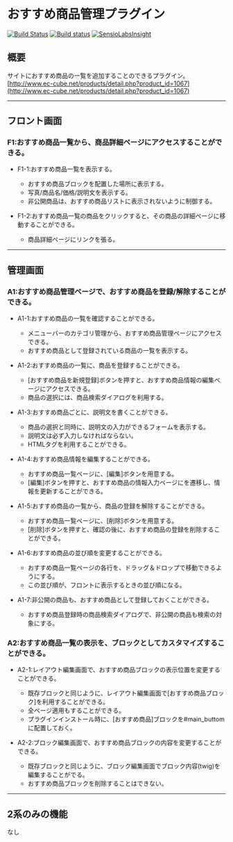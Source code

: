 # おすすめ商品管理プラグイン

[![Build Status](https://travis-ci.org/EC-CUBE/Recommend-plugin.svg?branch=master)](https://travis-ci.org/EC-CUBE/Recommend-plugin)
[![Build status](https://ci.appveyor.com/api/projects/status/pql8xjdrsmp24teg?svg=true)](https://ci.appveyor.com/project/ECCUBE/recommend-plugin)
[![SensioLabsInsight](https://insight.sensiolabs.com/projects/10c271df-67d7-415d-9dad-6ef44e09741c/mini.png)](https://insight.sensiolabs.com/projects/10c271df-67d7-415d-9dad-6ef44e09741c)

## 概要
サイトにおすすめ商品の一覧を追加することのできるプラグイン。  
[http://www.ec-cube.net/products/detail.php?product_id=1067](http://www.ec-cube.net/products/detail.php?product_id=1067)  


----------------------------------------------------------------------
## フロント画面
### F1:おすすめ商品一覧から、商品詳細ページにアクセスすることができる。
- F1-1:おすすめ商品一覧を表示する。
	- おすすめ商品ブロックを配置した場所に表示する。
	- 写真/商品名/価格/説明文を表示する。
	- 非公開商品は、おすすめ商品リストに表示されないように制御する。

- F1-2:おすすめ商品一覧の商品をクリックすると、その商品の詳細ページに移動することができる。
	- 商品詳細ページにリンクを張る。

----------------------------------------------------------------------
## 管理画面
### A1:おすすめ商品管理ページで、おすすめ商品を登録/解除することができる。
- A1-1:おすすめ商品の一覧を確認することができる。
	- メニューバーのカテゴリ管理から、おすすめ商品管理ページにアクセスできる。
	- おすすめ商品として登録されている商品の一覧を表示する。

- A1-2:おすすめ商品の一覧に、商品を登録することができる。
	- [おすすめ商品を新規登録]ボタンを押すと、おすすめ商品情報の編集ページにアクセスできる。
	- 商品の選択には、商品検索ダイアログを利用する。

- A1-3:おすすめ商品ごとに、説明文を書くことができる。
	- 商品の選択と同時に、説明文の入力ができるフォームを表示する。
	- 説明文は必ず入力しなければならない。
	- HTMLタグを利用することができる。

- A1-4:おすすめ商品情報を編集することができる。
	- おすすめ商品一覧ページに、[編集]ボタンを用意する。
	- [編集]ボタンを押すと、おすすめ商品の情報入力ページにを遷移し、情報を更新することができる。

- A1-5:おすすめ商品の一覧から、商品の登録を解除することができる。
	- おすすめ商品一覧ページに、[削除]ボタンを用意する。
	- [削除]ボタンを押すと、確認の後に、おすすめ商品の登録を削除することができる。

- A1-6:おすすめ商品の並び順を変更することができる。
	- おすすめ商品一覧ページの各行を、ドラッグ＆ドロップで移動できるようにする。
	- この並び順が、フロントに表示するときの並び順になる。

- A1-7:非公開の商品も、おすすめ商品として登録しておくことができる。
	- おすすめ商品登録時の商品検索ダイアログで、非公開の商品も検索の対象にする。

### A2:おすすめ商品一覧の表示を、ブロックとしてカスタマイズすることができる。
- A2-1:レイアウト編集画面で、おすすめ商品ブロックの表示位置を変更することができる。
	- 既存ブロックと同じように、レイアウト編集画面で[おすすめ商品ブロック]を利用することができる。
	- 全ページ適用もすることができる。
	- プラグインインストール時に、[おすすめ商品]ブロックを#main_buttomに配置しておく。

- A2-2:ブロック編集画面で、おすすめ商品ブロックの内容を変更することができる。
	- 既存ブロックと同じように、ブロック編集画面でブロック内容(twig)を編集することがでる。
	- おすすめ商品ブロックを削除することはできない。

----------------------------------------------------------------------
## 2系のみの機能
なし
